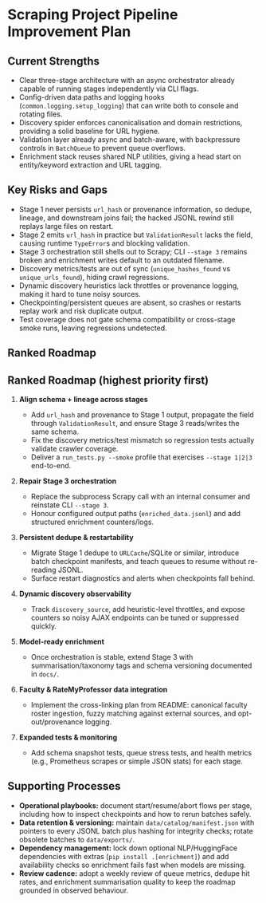 # Scraping Project Pipeline Improvement Plan

## Current Strengths
- Clear three-stage architecture with an async orchestrator already capable of running stages independently via CLI flags.
- Config-driven data paths and logging hooks (`common.logging.setup_logging`) that can write both to console and rotating files.
- Discovery spider enforces canonicalisation and domain restrictions, providing a solid baseline for URL hygiene.
- Validation layer already async and batch-aware, with backpressure controls in `BatchQueue` to prevent queue overflows.
- Enrichment stack reuses shared NLP utilities, giving a head start on entity/keyword extraction and URL tagging.

## Key Risks and Gaps
- Stage 1 never persists `url_hash` or provenance information, so dedupe, lineage, and downstream joins fail; the hacked JSONL rewind still replays large files on restart.
- Stage 2 emits `url_hash` in practice but `ValidationResult` lacks the field, causing runtime `TypeError`s and blocking validation.
- Stage 3 orchestration still shells out to Scrapy; CLI `--stage 3` remains broken and enrichment writes default to an outdated filename.
- Discovery metrics/tests are out of sync (`unique_hashes_found` vs `unique_urls_found`), hiding crawl regressions.
- Dynamic discovery heuristics lack throttles or provenance logging, making it hard to tune noisy sources.
- Checkpointing/persistent queues are absent, so crashes or restarts replay work and risk duplicate output.
- Test coverage does not gate schema compatibility or cross-stage smoke runs, leaving regressions undetected.

## Ranked Roadmap

## Ranked Roadmap (highest priority first)

1. **Align schema + lineage across stages**
   - Add `url_hash` and provenance to Stage 1 output, propagate the field through `ValidationResult`, and ensure Stage 3 reads/writes the same schema.
   - Fix the discovery metrics/test mismatch so regression tests actually validate crawler coverage.
   - Deliver a `run_tests.py --smoke` profile that exercises `--stage 1|2|3` end-to-end.

2. **Repair Stage 3 orchestration**
   - Replace the subprocess Scrapy call with an internal consumer and reinstate CLI `--stage 3`.
   - Honour configured output paths (`enriched_data.jsonl`) and add structured enrichment counters/logs.

3. **Persistent dedupe & restartability**
   - Migrate Stage 1 dedupe to `URLCache`/SQLite or similar, introduce batch checkpoint manifests, and teach queues to resume without re-reading JSONL.
   - Surface restart diagnostics and alerts when checkpoints fall behind.

4. **Dynamic discovery observability**
   - Track `discovery_source`, add heuristic-level throttles, and expose counters so noisy AJAX endpoints can be tuned or suppressed quickly.

5. **Model-ready enrichment**
   - Once orchestration is stable, extend Stage 3 with summarisation/taxonomy tags and schema versioning documented in `docs/`.

6. **Faculty & RateMyProfessor data integration**
   - Implement the cross-linking plan from README: canonical faculty roster ingestion, fuzzy matching against external sources, and opt-out/provenance logging.

7. **Expanded tests & monitoring**
   - Add schema snapshot tests, queue stress tests, and health metrics (e.g., Prometheus scrapes or simple JSON stats) for each stage.

## Supporting Processes
- **Operational playbooks:** document start/resume/abort flows per stage, including how to inspect checkpoints and how to rerun batches safely.
- **Data retention & versioning:** maintain `data/catalog/manifest.json` with pointers to every JSONL batch plus hashing for integrity checks; rotate obsolete batches to `data/exports/`.
- **Dependency management:** lock down optional NLP/HuggingFace dependencies with extras (`pip install .[enrichment]`) and add availability checks so enrichment fails fast when models are missing.
- **Review cadence:** adopt a weekly review of queue metrics, dedupe hit rates, and enrichment summarisation quality to keep the roadmap grounded in observed behaviour.
